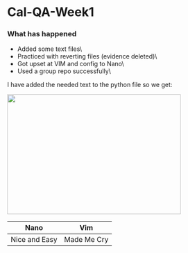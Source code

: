 # Cal-QA-Week1

### What has happened


* Added some text files\
* Practiced with reverting files (evidence deleted)\
* Got upset at VIM and config to Nano\
* Used a group repo successfully\

I have added the needed text to the python file so we get:

<img width="400" height="275" src="https://user-images.githubusercontent.com/100779521/156581377-305ea286-bcb5-4410-bf8d-cc40202c1b85.jpg">

|Nano         |Vim         |
|-------------|------------|
|Nice and Easy| Made Me Cry|
